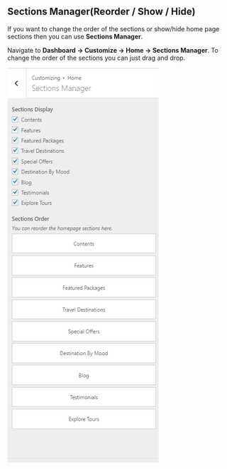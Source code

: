 ## **Sections Manager(Reorder / Show / Hide)**

If you want to change the order of the sections or show/hide home page sections then you can use **Sections Manager**.

Navigate to **Dashboard &rarr; Customize &rarr; Home &rarr; Sections Manager**. To change the order of the sections you can just drag and drop.

![img](../../img/homepage-sections-manager.png)